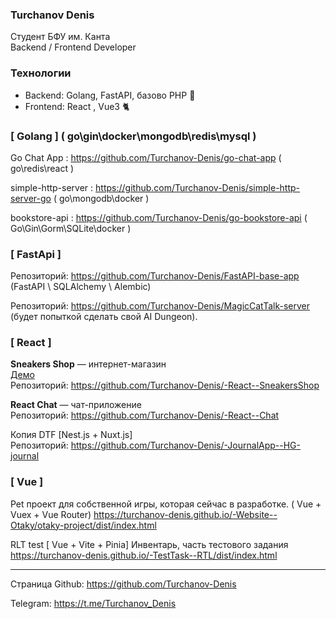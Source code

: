 ### Turchanov Denis

Студент БФУ им. Канта  
Backend / Frontend Developer

### Технологии
- Backend: Golang, FastAPI, базово PHP   :mouse2:
- Frontend: React , Vue3 :cat2:

### [ Golang ] ( go\gin\docker\mongodb\redis\mysql )

Go Chat App : https://github.com/Turchanov-Denis/go-chat-app ( go\redis\react )

simple-http-server : https://github.com/Turchanov-Denis/simple-http-server-go ( go\mongodb\docker )

bookstore-api : https://github.com/Turchanov-Denis/go-bookstore-api ( Go\Gin\Gorm\SQLite\docker )

### [ FastApi ]
Репозиторий: https://github.com/Turchanov-Denis/FastAPI-base-app (FastAPI \ SQLAlchemy \ Alembic)

Репозиторий: https://github.com/Turchanov-Denis/MagicCatTalk-server (будет попыткой сделать свой AI Dungeon).


### [ React ]
**Sneakers Shop** — интернет-магазин  
[Демо](https://turchanov-denis.github.io/-React--SneakersShop/#/)  
Репозиторий: https://github.com/Turchanov-Denis/-React--SneakersShop

**React Chat** — чат-приложение  
Репозиторий: https://github.com/Turchanov-Denis/-React--Chat

Копия DTF [Nest.js + Nuxt.js]  
Репозиторий: https://github.com/Turchanov-Denis/-JournalApp--HG-journal

### [ Vue ]

Pet проект для собственной игры, которая сейчас в разработке. ( Vue + Vuex + Vue Router)
https://turchanov-denis.github.io/-Website--Otaky/otaky-project/dist/index.html

RLT test [ Vue + Vite + Pinia] 
Инвентарь, часть тестового задания
https://turchanov-denis.github.io/-TestTask--RTL/dist/index.html

--- 

Страница Github: https://github.com/Turchanov-Denis

Telegram: https://t.me/Turchanov_Denis
